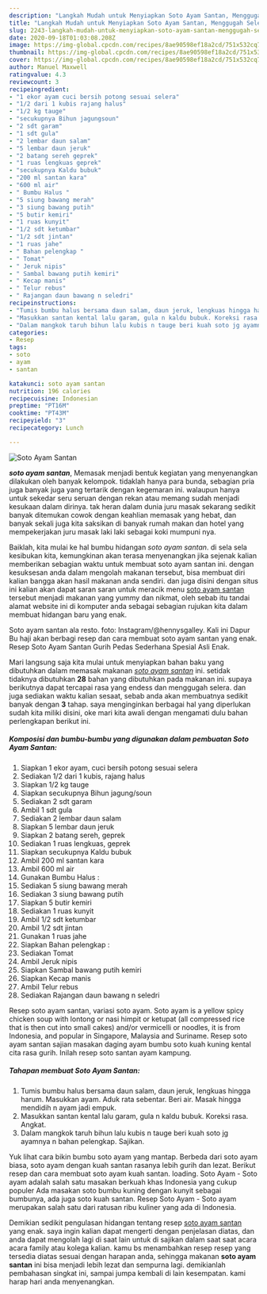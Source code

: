 ```yaml
---
description: "Langkah Mudah untuk Menyiapkan Soto Ayam Santan, Menggugah Selera"
title: "Langkah Mudah untuk Menyiapkan Soto Ayam Santan, Menggugah Selera"
slug: 2243-langkah-mudah-untuk-menyiapkan-soto-ayam-santan-menggugah-selera
date: 2020-09-18T01:03:08.208Z
image: https://img-global.cpcdn.com/recipes/8ae90598ef18a2cd/751x532cq70/soto-ayam-santan-foto-resep-utama.jpg
thumbnail: https://img-global.cpcdn.com/recipes/8ae90598ef18a2cd/751x532cq70/soto-ayam-santan-foto-resep-utama.jpg
cover: https://img-global.cpcdn.com/recipes/8ae90598ef18a2cd/751x532cq70/soto-ayam-santan-foto-resep-utama.jpg
author: Manuel Maxwell
ratingvalue: 4.3
reviewcount: 3
recipeingredient:
- "1 ekor ayam cuci bersih potong sesuai selera"
- "1/2 dari 1 kubis rajang halus"
- "1/2 kg tauge"
- "secukupnya Bihun jagungsoun"
- "2 sdt garam"
- "1 sdt gula"
- "2 lembar daun salam"
- "5 lembar daun jeruk"
- "2 batang sereh geprek"
- "1 ruas lengkuas geprek"
- "secukupnya Kaldu bubuk"
- "200 ml santan kara"
- "600 ml air"
- " Bumbu Halus "
- "5 siung bawang merah"
- "3 siung bawang putih"
- "5 butir kemiri"
- "1 ruas kunyit"
- "1/2 sdt ketumbar"
- "1/2 sdt jintan"
- "1 ruas jahe"
- " Bahan pelengkap "
- " Tomat"
- " Jeruk nipis"
- " Sambal bawang putih kemiri"
- " Kecap manis"
- " Telur rebus"
- " Rajangan daun bawang n seledri"
recipeinstructions:
- "Tumis bumbu halus bersama daun salam, daun jeruk, lengkuas hingga harum. Masukkan ayam. Aduk rata sebentar. Beri air. Masak hingga mendidih n ayam jadi empuk."
- "Masukkan santan kental lalu garam, gula n kaldu bubuk. Koreksi rasa. Angkat."
- "Dalam mangkok taruh bihun lalu kubis n tauge beri kuah soto jg ayamnya n bahan pelengkap. Sajikan."
categories:
- Resep
tags:
- soto
- ayam
- santan

katakunci: soto ayam santan 
nutrition: 196 calories
recipecuisine: Indonesian
preptime: "PT16M"
cooktime: "PT43M"
recipeyield: "3"
recipecategory: Lunch

---
```



![Soto Ayam Santan](https://img-global.cpcdn.com/recipes/8ae90598ef18a2cd/751x532cq70/soto-ayam-santan-foto-resep-utama.jpg)

<b><i>soto ayam santan</i></b>, Memasak menjadi bentuk kegiatan yang menyenangkan dilakukan oleh banyak kelompok. tidaklah hanya para bunda, sebagian pria juga banyak juga yang tertarik dengan kegemaran ini. walaupun hanya untuk sekedar seru seruan dengan rekan atau memang sudah menjadi kesukaan dalam dirinya. tak heran dalam dunia juru masak sekarang sedikit banyak ditemukan cowok dengan keahlian memasak yang hebat, dan banyak sekali juga kita saksikan di banyak rumah makan dan hotel yang mempekerjakan juru masak laki laki sebagai koki mumpuni nya.

Baiklah, kita mulai ke hal bumbu hidangan <i>soto ayam santan</i>. di sela sela kesibukan kita, kemungkinan akan terasa menyenangkan jika sejenak kalian memberikan sebagian waktu untuk membuat soto ayam santan ini. dengan kesuksesan anda dalam mengolah makanan tersebut, bisa membuat diri kalian bangga akan hasil makanan anda sendiri. dan juga disini dengan situs ini kalian akan dapat saran saran untuk meracik menu <u>soto ayam santan</u> tersebut menjadi makanan yang yummy dan nikmat, oleh sebab itu tandai alamat website ini di komputer anda sebagai sebagian rujukan kita dalam membuat hidangan baru yang enak.

Soto ayam santan ala resto. foto: Instagram/@hennysgalley. Kali ini Dapur Bu haji akan berbagi resep dan cara membuat soto ayam santan yang enak. Resep Soto Ayam Santan Gurih Pedas Sederhana Spesial Asli Enak.


Mari langsung saja kita mulai untuk menyiapkan bahan baku yang dibutuhkan dalam memasak makanan <u><i>soto ayam santan</i></u> ini. setidak tidaknya dibutuhkan <b>28</b> bahan yang dibutuhkan pada makanan ini. supaya berikutnya dapat tercapai rasa yang endess dan menggugah selera. dan juga sediakan waktu kalian sesaat, sebab anda akan membuatnya sedikit banyak dengan <b>3</b> tahap. saya menginginkan berbagai hal yang diperlukan sudah kita miliki disini, oke mari kita awali dengan mengamati dulu bahan perlengkapan berikut ini.

<!--inarticleads1-->

##### Komposisi dan bumbu-bumbu yang digunakan dalam pembuatan Soto Ayam Santan:

1. Siapkan 1 ekor ayam, cuci bersih potong sesuai selera
1. Sediakan 1/2 dari 1 kubis, rajang halus
1. Siapkan 1/2 kg tauge
1. Siapkan secukupnya Bihun jagung/soun
1. Sediakan 2 sdt garam
1. Ambil 1 sdt gula
1. Sediakan 2 lembar daun salam
1. Siapkan 5 lembar daun jeruk
1. Siapkan 2 batang sereh, geprek
1. Sediakan 1 ruas lengkuas, geprek
1. Siapkan secukupnya Kaldu bubuk
1. Ambil 200 ml santan kara
1. Ambil 600 ml air
1. Gunakan  Bumbu Halus :
1. Sediakan 5 siung bawang merah
1. Sediakan 3 siung bawang putih
1. Siapkan 5 butir kemiri
1. Sediakan 1 ruas kunyit
1. Ambil 1/2 sdt ketumbar
1. Ambil 1/2 sdt jintan
1. Gunakan 1 ruas jahe
1. Siapkan  Bahan pelengkap :
1. Sediakan  Tomat
1. Ambil  Jeruk nipis
1. Siapkan  Sambal bawang putih kemiri
1. Siapkan  Kecap manis
1. Ambil  Telur rebus
1. Sediakan  Rajangan daun bawang n seledri


Resep soto ayam santan, variasi soto ayam. Soto ayam is a yellow spicy chicken soup with lontong or nasi himpit or ketupat (all compressed rice that is then cut into small cakes) and/or vermicelli or noodles, it is from Indonesia, and popular in Singapore, Malaysia and Suriname. Resep soto ayam santan sajian masakan daging ayam bumbu soto kuah kuning kental cita rasa gurih. Inilah resep soto santan ayam kampung. 

<!--inarticleads2-->

##### Tahapan membuat Soto Ayam Santan:

1. Tumis bumbu halus bersama daun salam, daun jeruk, lengkuas hingga harum. Masukkan ayam. Aduk rata sebentar. Beri air. Masak hingga mendidih n ayam jadi empuk.
1. Masukkan santan kental lalu garam, gula n kaldu bubuk. Koreksi rasa. Angkat.
1. Dalam mangkok taruh bihun lalu kubis n tauge beri kuah soto jg ayamnya n bahan pelengkap. Sajikan.


Yuk lihat cara bikin bumbu soto ayam yang mantap. Berbeda dari soto ayam biasa, soto ayam dengan kuah santan rasanya lebih gurih dan lezat. Berikut resep dan cara membuat soto ayam kuah santan. loading. Soto Ayam - Soto ayam adalah salah satu masakan berkuah khas Indonesia yang cukup populer Ada masakan soto bumbu kuning dengan kunyit sebagai bumbunya, ada juga soto kuah santan. Resep Soto Ayam - Soto ayam merupakan salah satu dari ratusan ribu kuliner yang ada di Indonesia. 

Demikian sedikit pengulasan hidangan tentang resep <u>soto ayam santan</u> yang enak. saya ingin kalian dapat mengerti dengan penjelasan diatas, dan anda dapat mengolah lagi di saat lain untuk di sajikan dalam saat saat acara acara family atau kolega kalian. kamu bs menambahkan resep resep yang tersedia diatas sesuai dengan harapan anda, sehingga makanan <b>soto ayam santan</b> ini bisa menjadi lebih lezat dan sempurna lagi. demikianlah pembahasan singkat ini, sampai jumpa kembali di lain kesempatan. kami harap hari anda menyenangkan.
